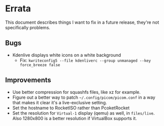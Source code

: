 Errata
======

This document describes things I want to fix in a future release, they're not specifically problems.

Bugs
----

* Kdenlive displays white icons on a white background
    * Fix: `kwriteconfig5 --file kdenliverc --group unmanaged --key force_breeze false`

Improvements
------------

* Use better compression for squashfs files, like xz for example.
* Figure out a better way to patch `~/.config/picom/picom.conf` in a way that makes it clear it's a live-exclusive setting.
* Set the hostname to RocketISO rather than PcoketRocket
* Set the resolution for `Virtual-1` display (qemu) as well, in `files/live`. Also 1280x800 is a better resolution if VirtualBox supports it.
